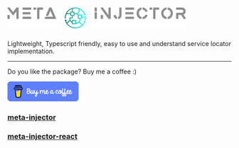 # ![meta injector logo](./assets/meta-injector.png)

Lightweight, Typescript friendly, easy to use and understand service locator implementation.

---

Do you like the package? Buy me a coffee :)

<a href="https://www.buymeacoffee.com/konstantinkai" target="_blank"><img src="https://github.com/KonstantinKai/uploadcare_client/blob/master/assets/button.png?raw=true" alt="Buy Me A Coffee"></a>

### **[meta-injector](https://github.com/KonstantinKai/kdev/tree/main/packages/meta-injector)**

### **[meta-injector-react](https://github.com/KonstantinKai/kdev/tree/main/packages/meta-injector-react)**
